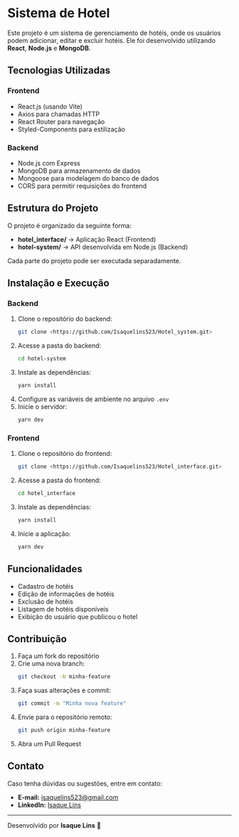 # Sistema de Hotel

Este projeto é um sistema de gerenciamento de hotéis, onde os usuários podem adicionar, editar e excluir hotéis. Ele foi desenvolvido utilizando **React**, **Node.js** e **MongoDB**.

## Tecnologias Utilizadas

### Frontend

- React.js (usando Vite)
- Axios para chamadas HTTP
- React Router para navegação
- Styled-Components para estilização

### Backend

- Node.js com Express
- MongoDB para armazenamento de dados
- Mongoose para modelagem do banco de dados
- CORS para permitir requisições do frontend

## Estrutura do Projeto

O projeto é organizado da seguinte forma:

- **hotel_interface/** → Aplicação React (Frontend)
- **hotel-system/** → API desenvolvida em Node.js (Backend)

Cada parte do projeto pode ser executada separadamente.

## Instalação e Execução

### Backend

1. Clone o repositório do backend:
   ```sh
   git clone <https://github.com/Isaquelins523/Hotel_system.git>
   ```
2. Acesse a pasta do backend:
   ```sh
   cd hotel-system
   ```
3. Instale as dependências:
   ```sh
   yarn install
   ```
4. Configure as variáveis de ambiente no arquivo `.env`
5. Inicie o servidor:
   ```sh
   yarn dev
   ```

### Frontend

1. Clone o repositório do frontend:
   ```sh
   git clone <https://github.com/Isaquelins523/Hotel_interface.git>
   ```
2. Acesse a pasta do frontend:
   ```sh
   cd hotel_interface
   ```
3. Instale as dependências:
   ```sh
   yarn install
   ```
4. Inicie a aplicação:
   ```sh
   yarn dev
   ```

## Funcionalidades

- Cadastro de hotéis
- Edição de informações de hotéis
- Exclusão de hotéis
- Listagem de hotéis disponíveis
- Exibição do usuário que publicou o hotel

## Contribuição

1. Faça um fork do repositório
2. Crie uma nova branch:
   ```sh
   git checkout -b minha-feature
   ```
3. Faça suas alterações e commit:
   ```sh
   git commit -m "Minha nova feature"
   ```
4. Envie para o repositório remoto:
   ```sh
   git push origin minha-feature
   ```
5. Abra um Pull Request

## Contato

Caso tenha dúvidas ou sugestões, entre em contato:

- **E-mail:** [isaquelins523@gmail.com](mailto:isaquelins523@gmail.com)
- **LinkedIn:** [Isaque Lins](https://www.linkedin.com/in/isaque-lins/)

---

Desenvolvido por **Isaque Lins** 🚀
